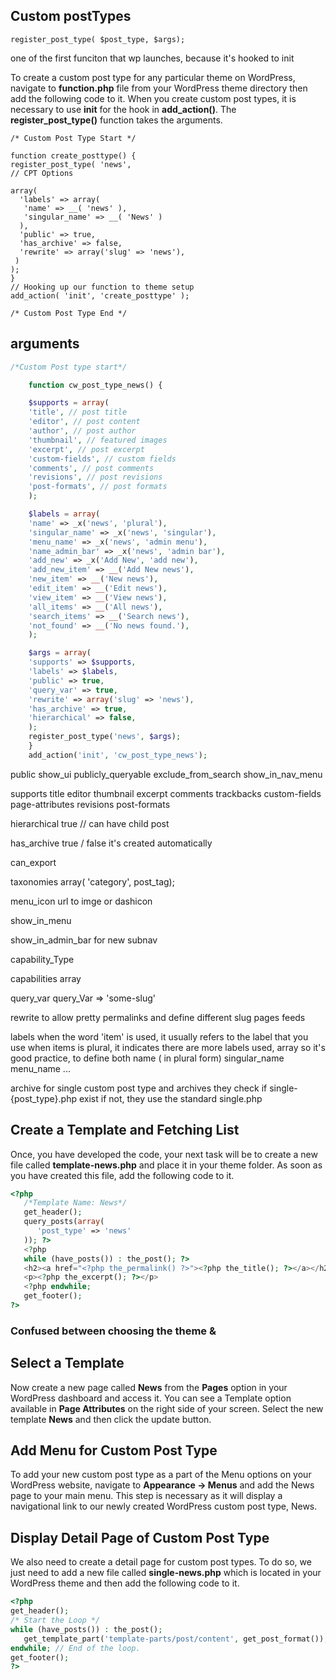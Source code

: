 ## Custom postTypes

    register_post_type( $post_type, $args);

one of the first funciton that wp launches, because it's hooked to init


To create a custom post type for any particular theme on WordPress, navigate to **function.php** file from your WordPress theme directory then add the following code to it.
When you create custom post types, it is necessary to use **init** for the hook in **add_action()**. The **register_post_type()** function takes the arguments.

    /* Custom Post Type Start */

	function create_posttype() {
	register_post_type( 'news',
	// CPT Options

	array(
	  'labels' => array(
	   'name' => __( 'news' ),
	   'singular_name' => __( 'News' )
	  ),
	  'public' => true,
	  'has_archive' => false,
	  'rewrite' => array('slug' => 'news'),
	 )
	);
	}
	// Hooking up our function to theme setup
	add_action( 'init', 'create_posttype' );

	/* Custom Post Type End */

## arguments

```php 
/*Custom Post type start*/

	function cw_post_type_news() {

	$supports = array(
	'title', // post title
	'editor', // post content
	'author', // post author
	'thumbnail', // featured images
	'excerpt', // post excerpt
	'custom-fields', // custom fields
	'comments', // post comments
	'revisions', // post revisions
	'post-formats', // post formats
	);

	$labels = array(
	'name' => _x('news', 'plural'),
	'singular_name' => _x('news', 'singular'),
	'menu_name' => _x('news', 'admin menu'),
	'name_admin_bar' => _x('news', 'admin bar'),
	'add_new' => _x('Add New', 'add new'),
	'add_new_item' => __('Add New news'),
	'new_item' => __('New news'),
	'edit_item' => __('Edit news'),
	'view_item' => __('View news'),
	'all_items' => __('All news'),
	'search_items' => __('Search news'),
	'not_found' => __('No news found.'),
	);

	$args = array(
	'supports' => $supports,
	'labels' => $labels,
	'public' => true,
	'query_var' => true,
	'rewrite' => array('slug' => 'news'),
	'has_archive' => true,
	'hierarchical' => false,
	);
	register_post_type('news', $args);
	}
	add_action('init', 'cw_post_type_news');

```

public
	show_ui
	publicly_queryable
	exclude_from_search
	show_in_nav_menu

supports
	title
	editor
	thumbnail
	excerpt
	comments
	trackbacks
	custom-fields
	page-attributes
	revisions
	post-formats

hierarchical
	true // can have child post

has_archive
	true / false it's created automatically
	
can_export

taxonomies
	array( 'category', post_tag);

menu_icon
	url to imge
	or dashicon

show_in_menu

show_in_admin_bar
	for new subnav

capability_Type

capabilities
	array

query_var
	query_Var => 'some-slug'

rewrite
	to allow pretty permalinks
	and define different slug
	pages
	feeds

labels
	when the word 'item' is used, it usually refers to the label that you use
	when items is plural, it indicates there are more labels used, array
	so it's good practice, to define both
		name ( in plural form)
		singular_name
		menu_name
		...

archive
	for single custom post type and archives they check if
	single-{post_type}.php exist if not, they use the standard single.php


## Create a Template and Fetching List

Once, you have developed the code, your next task will be to create a new file called **template-news.php** and place it in your theme folder. As soon as you have created this file, add the following code to it.

```php 
<?php
   /*Template Name: News*/
   get_header();
   query_posts(array(
      'post_type' => 'news'
   )); ?>
   <?php
   while (have_posts()) : the_post(); ?>
   <h2><a href="<?php the_permalink() ?>"><?php the_title(); ?></a></h2>
   <p><?php the_excerpt(); ?></p>
   <?php endwhile;
   get_footer();
?>
```
### Confused between choosing the theme &

## Select a Template

Now create a new page called **News** from the **Pages** option in your WordPress dashboard and access it. You can see a Template option available in **Page Attributes** on the right side of your screen. Select the new template **News** and then click the update button.


## Add Menu for Custom Post Type

To add your new custom post type as a part of the Menu options on your WordPress website, navigate to **Appearance → Menus** and add the News page to your main menu. This step is necessary as it will display a navigational link to our newly created WordPress custom post type, News.

## Display Detail Page of Custom Post Type

We also need to create a detail page for custom post types. To do so, we just need to add a new file called **single-news.php** which is located in your WordPress theme and then add the following code to it.
```php
<?php
get_header();
/* Start the Loop */
while (have_posts()) : the_post();
   get_template_part('template-parts/post/content', get_post_format());
endwhile; // End of the loop.
get_footer();
?>
```
<!--stackedit_data:
eyJoaXN0b3J5IjpbMTg2MTAyNzU0MSwyMDAzMzM5MzM2LDE0NT
U5MDE3NywtNTc0NzM4XX0=
-->
